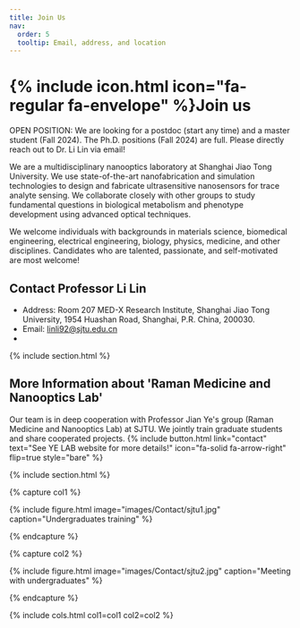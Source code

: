 ```yaml
---
title: Join Us
nav:
  order: 5
  tooltip: Email, address, and location
---
```


# {% include icon.html icon="fa-regular fa-envelope" %}Join us

OPEN POSITION: We are looking for a postdoc (start any time) and a master student (Fall 2024). The Ph.D. positions (Fall 2024) are full. Please directly reach out to Dr. Li Lin via email!

We are a multidisciplinary nanooptics laboratory at Shanghai Jiao Tong University. We use state-of-the-art nanofabrication and simulation technologies to design and fabricate ultrasensitive nanosensors for trace analyte sensing. We collaborate closely with other groups to study fundamental questions in biological metabolism and phenotype development using advanced optical techniques. 

We welcome individuals with backgrounds in materials science, biomedical engineering, electrical engineering, biology, physics, medicine, and other disciplines. Candidates who are talented, passionate, and self-motivated are most welcome! 

## Contact Professor Li Lin

- Address: Room 207 MED-X Research Institute, Shanghai Jiao Tong University, 1954 Huashan Road, Shanghai, P.R. China, 200030.
- Email: linli92@sjtu.edu.cn
- 
{% include section.html %}

## More Information about 'Raman Medicine and Nanooptics Lab'
Our team is in deep cooperation with Professor Jian Ye's group (Raman Medicine and Nanooptics Lab) at SJTU. We jointly train graduate students and share cooperated projects. 
{%
  include button.html
  link="contact"
  text="See YE LAB website for more details!"
  icon="fa-solid fa-arrow-right"
  flip=true
  style="bare"
%}

{% include section.html %}

{% capture col1 %}

{%
  include figure.html
  image="images/Contact/sjtu1.jpg"
  caption="Undergraduates training"
%}

{% endcapture %}

{% capture col2 %}

{%
  include figure.html
  image="images/Contact/sjtu2.jpg"
  caption="Meeting with undergraduates"
%}

{% endcapture %}

{% include cols.html col1=col1 col2=col2 %}

